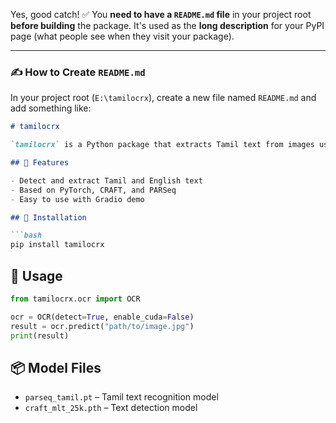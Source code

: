 Yes, good catch! ✅ You **need to have a `README.md` file** in your project root **before building** the package. It's used as the **long description** for your PyPI page (what people see when they visit your package).

---

### ✍️ How to Create `README.md`

In your project root (`E:\tamilocrx`), create a new file named `README.md` and add something like:

```markdown
# tamilocrx

`tamilocrx` is a Python package that extracts Tamil text from images using deep learning-based OCR models like **CRAFT** for text detection and **PARSeq** for recognition.

## 🚀 Features

- Detect and extract Tamil and English text
- Based on PyTorch, CRAFT, and PARSeq
- Easy to use with Gradio demo

## 🔧 Installation

```bash
pip install tamilocrx
```

## 🧪 Usage

```python
from tamilocrx.ocr import OCR

ocr = OCR(detect=True, enable_cuda=False)
result = ocr.predict("path/to/image.jpg")
print(result)
```

## 📦 Model Files

- `parseq_tamil.pt` – Tamil text recognition model
- `craft_mlt_25k.pth` – Text detection model
